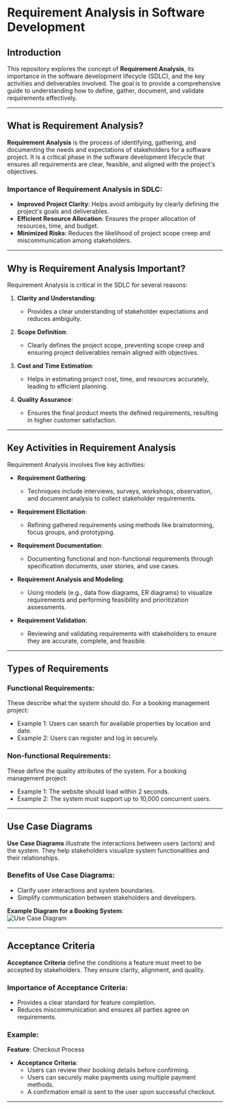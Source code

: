 # Requirement Analysis in Software Development

## Introduction

This repository explores the concept of **Requirement Analysis**, its importance in the software development lifecycle (SDLC), and the key activities and deliverables involved. The goal is to provide a comprehensive guide to understanding how to define, gather, document, and validate requirements effectively.

---

## What is Requirement Analysis?

**Requirement Analysis** is the process of identifying, gathering, and documenting the needs and expectations of stakeholders for a software project. It is a critical phase in the software development lifecycle that ensures all requirements are clear, feasible, and aligned with the project's objectives.

### Importance of Requirement Analysis in SDLC:

- **Improved Project Clarity**: Helps avoid ambiguity by clearly defining the project's goals and deliverables.
- **Efficient Resource Allocation**: Ensures the proper allocation of resources, time, and budget.
- **Minimized Risks**: Reduces the likelihood of project scope creep and miscommunication among stakeholders.

---

## Why is Requirement Analysis Important?

Requirement Analysis is critical in the SDLC for several reasons:

1. **Clarity and Understanding**:
   - Provides a clear understanding of stakeholder expectations and reduces ambiguity.
2. **Scope Definition**:
   - Clearly defines the project scope, preventing scope creep and ensuring project deliverables remain aligned with objectives.
3. **Cost and Time Estimation**:

   - Helps in estimating project cost, time, and resources accurately, leading to efficient planning.

4. **Quality Assurance**:
   - Ensures the final product meets the defined requirements, resulting in higher customer satisfaction.

---

## Key Activities in Requirement Analysis

Requirement Analysis involves five key activities:

- **Requirement Gathering**:

  - Techniques include interviews, surveys, workshops, observation, and document analysis to collect stakeholder requirements.

- **Requirement Elicitation**:

  - Refining gathered requirements using methods like brainstorming, focus groups, and prototyping.

- **Requirement Documentation**:

  - Documenting functional and non-functional requirements through specification documents, user stories, and use cases.

- **Requirement Analysis and Modeling**:

  - Using models (e.g., data flow diagrams, ER diagrams) to visualize requirements and performing feasibility and prioritization assessments.

- **Requirement Validation**:
  - Reviewing and validating requirements with stakeholders to ensure they are accurate, complete, and feasible.

---

## Types of Requirements

### Functional Requirements:

These describe what the system should do. For a booking management project:

- Example 1: Users can search for available properties by location and date.
- Example 2: Users can register and log in securely.

### Non-functional Requirements:

These define the quality attributes of the system. For a booking management project:

- Example 1: The website should load within 2 seconds.
- Example 2: The system must support up to 10,000 concurrent users.

---

## Use Case Diagrams

**Use Case Diagrams** illustrate the interactions between users (actors) and the system. They help stakeholders visualize system functionalities and their relationships.

### Benefits of Use Case Diagrams:

- Clarify user interactions and system boundaries.
- Simplify communication between stakeholders and developers.

**Example Diagram for a Booking System**:  
![Use Case Diagram](images/alx-booking-uc.png)

---

## Acceptance Criteria

**Acceptance Criteria** define the conditions a feature must meet to be accepted by stakeholders. They ensure clarity, alignment, and quality.

### Importance of Acceptance Criteria:

- Provides a clear standard for feature completion.
- Reduces miscommunication and ensures all parties agree on requirements.

### Example:

**Feature**: Checkout Process

- **Acceptance Criteria**:
  - Users can review their booking details before confirming.
  - Users can securely make payments using multiple payment methods.
  - A confirmation email is sent to the user upon successful checkout.

---
